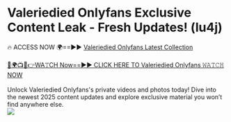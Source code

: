 # Valeriedied Onlyfans Exclusive Content Leak - Fresh Updates! (lu4j)

🔥 ACCESS NOW 🌍==►► <a href="https://tinyurl.com/kvy9nzfs" rel="nofollow">Valeriedied Onlyfans Latest Collection</a>
<br><br>
[🔴🌍📺📱👉WA𝚃CH Now==►► CLICK HERE TO Valeriedied Onlyfans 𝚆𝙰𝚃𝙲𝙷 NOW](https://tinyurl.com/kvy9nzfs)
<br><br>
Unlock Valeriedied Onlyfans's private videos and photos today! Dive into the newest 2025 content updates and explore exclusive material you won’t find anywhere else.
<br>
<a href="https://tinyurl.com/kvy9nzfs" rel="nofollow" data-target="animated-image.originalLink"><img src="https://camo.githubusercontent.com/8a4f000d20f83aca3bf7ec5f350d767afa0574a8a352519fd8cfa583a6f93a33/68747470733a2f2f692e696d6775722e636f6d2f644a486b345a712e676966" data-canonical-src="https://i.imgur.com/dJHk4Zq.gif" style="max-width: 100%; display: inline-block;" data-target="animated-image.originalImage"></a>
<br>

